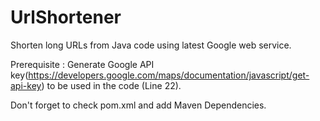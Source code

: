 # UrlShortener
Shorten long URLs from Java code using latest Google web service.

Prerequisite : Generate Google API key(https://developers.google.com/maps/documentation/javascript/get-api-key) to be used in the code (Line 22).

Don't forget to check pom.xml and add Maven Dependencies.
